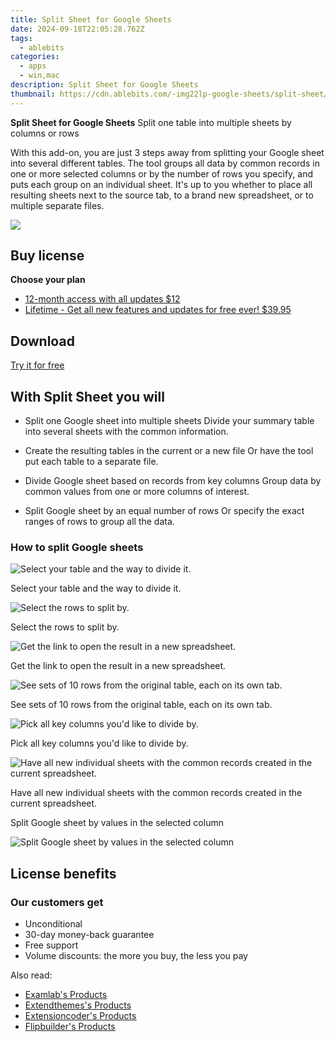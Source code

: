 ```yaml
---
title: Split Sheet for Google Sheets
date: 2024-09-18T22:05:28.762Z
tags: 
  - ablebits
categories: 
  - apps
  - win,mac
description: Split Sheet for Google Sheets
thumbnail: https://cdn.ablebits.com/-img22lp-google-sheets/split-sheet/header-cover.webp
---
```


**Split Sheet for Google Sheets**
Split one table into multiple sheets by columns or rows

With this add-on, you are just 3 steps away from splitting your Google sheet into several different tables. The tool groups all data by common records in one or more selected columns or by the number of rows you specify, and puts each group on an individual sheet. It's up to you whether to place all resulting sheets next to the source tab, to a brand new spreadsheet, or to multiple separate files.

![](https://cdn.ablebits.com/-img22lp-google-sheets/split-sheet/header-cover.webp)

## Buy license

**Choose your plan**

- [12-month access with all updates $12](https://secure.2checkout.com/order/checkout.php?PRODS=4708287&QTY=1&CART=1&AFFILIATE=108875&CARD=2&DESIGN_TYPE=2&SHORT_FORM=1&COUPON=TrSbrExp-MnrAdns-01&CLEAN_CART=ALL&SRC=website)
- [Lifetime - Get all new features and updates for free ever! $39.95](https://secure.2checkout.com/order/checkout.php?PRODS=4708340&QTY=1&AFFILIATE=108875&CART=1&CARD=2&DESIGN_TYPE=2&SHORT_FORM=1&CLEAN_CART=ALL&SRC=website)

## Download

[Try it for free](https://workspace.google.com/marketplace/app/split_sheet/259091386184)

## With Split Sheet you will

-   Split one Google sheet into multiple sheets Divide your summary table into several sheets with the common information.
-   Create the resulting tables in the current or a new file Or have the tool put each table to a separate file.

-   Divide Google sheet based on records from key columns Group data by common values from one or more columns of interest.
-   Split Google sheet by an equal number of rows Or specify the exact ranges of rows to group all the data.

### How to split Google sheets

 ![Select your table and the way to divide it.](https://cdn.ablebits.com/-img22lp-google-sheets/split-sheet/select-table.png)

Select your table and the way to divide it.

 ![Select the rows to split by.](https://cdn.ablebits.com/-img22lp-google-sheets/split-sheet/select-rows.png)

Select the rows to split by.

 ![Get the link to open the result in a new spreadsheet.](https://cdn.ablebits.com/-img22lp-google-sheets/split-sheet/result-new-spreadsheet.png)

Get the link to open the result in a new spreadsheet.

 ![See sets of 10 rows from the original table, each on its own tab.](https://cdn.ablebits.com/-img22lp-google-sheets/split-sheet/split-data-by-rows.png)

See sets of 10 rows from the original table, each on its own tab.

 ![Pick all key columns you'd like to divide by.](https://cdn.ablebits.com/-img22lp-google-sheets/split-sheet/select-columns.png)

Pick all key columns you'd like to divide by.

 ![Have all new individual sheets with the common records created in the current spreadsheet.](https://cdn.ablebits.com/-img22lp-google-sheets/split-sheet/result-current-spreadsheet.png)

Have all new individual sheets with the common records created in the current spreadsheet.

Split Google sheet by values in the selected column

 ![Split Google sheet by values in the selected column](https://cdn.ablebits.com/-img22lp-google-sheets/split-sheet/scheme-split-sheet.png)

## License benefits

### Our customers get

- Unconditional
- 30-day money-back guarantee
- Free support
- Volume discounts: the more you buy, the less you pay 

<ins class="adsbygoogle"
      style="display:block"
      data-ad-client="ca-pub-7571918770474297"
      data-ad-slot="8358498916"
      data-ad-format="auto"
      data-full-width-responsive="true"></ins>

<span class="atpl-alsoreadstyle">Also read:</span>
<div><ul>
<li><a href="https://tools.techidaily.com/examlab/products/"><u>Examlab's Products</u></a></li>
<li><a href="https://tools.techidaily.com/extendthemes/products/"><u>Extendthemes's Products</u></a></li>
<li><a href="https://tools.techidaily.com/extensioncoder/products/"><u>Extensioncoder's Products</u></a></li>
<li><a href="https://tools.techidaily.com/flipbuilder/products/"><u>Flipbuilder's Products</u></a></li>
</ul></div>

